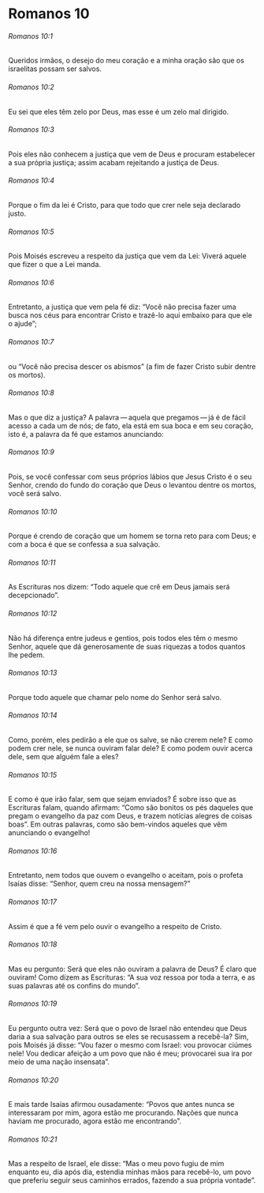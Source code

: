 # Romanos 10

###### Romanos 10:1

Queridos irmãos, o desejo do meu coração e a minha oração são que os israelitas possam ser salvos.

###### Romanos 10:2

Eu sei que eles têm zelo por Deus, mas esse é um zelo mal dirigido.

###### Romanos 10:3

Pois eles não conhecem a justiça que vem de Deus e procuram estabelecer a sua própria justiça; assim acabam rejeitando a justiça de Deus.

###### Romanos 10:4

Porque o fim da lei é Cristo, para que todo que crer nele seja declarado justo.

###### Romanos 10:5

Pois Moisés escreveu a respeito da justiça que vem da Lei: Viverá aquele que fizer o que a Lei manda.

###### Romanos 10:6

Entretanto, a justiça que vem pela fé diz: “Você não precisa fazer uma busca nos céus para encontrar Cristo e trazê-lo aqui embaixo para que ele o ajude”;

###### Romanos 10:7

ou “Você não precisa descer os abismos” (a fim de fazer Cristo subir dentre os mortos).

###### Romanos 10:8

Mas o que diz a justiça? A palavra — aquela que pregamos — já é de fácil acesso a cada um de nós; de fato, ela está em sua boca e em seu coração, isto é, a palavra da fé que estamos anunciando:

###### Romanos 10:9

Pois, se você confessar com seus próprios lábios que Jesus Cristo é o seu Senhor, crendo do fundo do coração que Deus o levantou dentre os mortos, você será salvo.

###### Romanos 10:10

Porque é crendo de coração que um homem se torna reto para com Deus; e com a boca é que se confessa a sua salvação.

###### Romanos 10:11

As Escrituras nos dizem: “Todo aquele que crê em Deus jamais será decepcionado”.

###### Romanos 10:12

Não há diferença entre judeus e gentios, pois todos eles têm o mesmo Senhor, aquele que dá generosamente de suas riquezas a todos quantos lhe pedem.

###### Romanos 10:13

Porque todo aquele que chamar pelo nome do Senhor será salvo.

###### Romanos 10:14

Como, porém, eles pedirão a ele que os salve, se não crerem nele? E como podem crer nele, se nunca ouviram falar dele? E como podem ouvir acerca dele, sem que alguém fale a eles?

###### Romanos 10:15

E como é que irão falar, sem que sejam enviados? É sobre isso que as Escrituras falam, quando afirmam: “Como são bonitos os pés daqueles que pregam o evangelho da paz com Deus, e trazem notícias alegres de coisas boas”. Em outras palavras, como são bem-vindos aqueles que vêm anunciando o evangelho!

###### Romanos 10:16

Entretanto, nem todos que ouvem o evangelho o aceitam, pois o profeta Isaías disse: “Senhor, quem creu na nossa mensagem?”

###### Romanos 10:17

Assim é que a fé vem pelo ouvir o evangelho a respeito de Cristo.

###### Romanos 10:18

Mas eu pergunto: Será que eles não ouviram a palavra de Deus? É claro que ouviram! Como dizem as Escrituras: “A sua voz ressoa por toda a terra, e as suas palavras até os confins do mundo”.

###### Romanos 10:19

Eu pergunto outra vez: Será que o povo de Israel não entendeu que Deus daria a sua salvação para outros se eles se recusassem a recebê-la? Sim, pois Moisés já disse: “Vou fazer o mesmo com Israel: vou provocar ciúmes nele! Vou dedicar afeição a um povo que não é meu; provocarei sua ira por meio de uma nação insensata”.

###### Romanos 10:20

E mais tarde Isaías afirmou ousadamente: “Povos que antes nunca se interessaram por mim, agora estão me procurando. Nações que nunca haviam me procurado, agora estão me encontrando”.

###### Romanos 10:21

Mas a respeito de Israel, ele disse: “Mas o meu povo fugiu de mim enquanto eu, dia após dia, estendia minhas mãos para recebê-lo, um povo que preferiu seguir seus caminhos errados, fazendo a sua própria vontade”.

